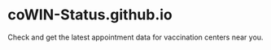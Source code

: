 # coWIN-Status.github.io
Check and get the latest appointment data for vaccination centers near you.
